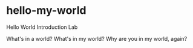 # hello-my-world
Hello World Introduction Lab

What's in a world? What's in my world? 
Why are you in my world, again?
